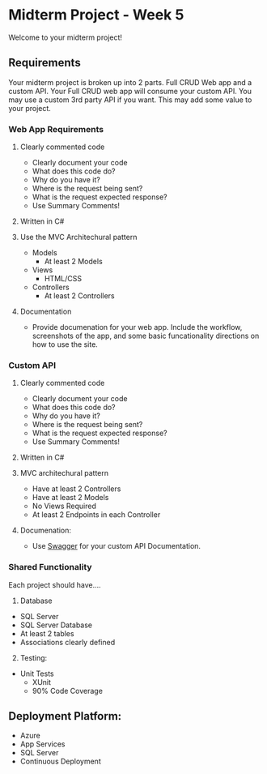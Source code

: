 # Midterm Project - Week 5

Welcome to your midterm project! 

## Requirements

Your midterm project is broken up into 2 parts. 
Full CRUD Web app and a custom API. Your Full CRUD web app
will consume your custom API. You may use a custom 3rd party
API if you want. This may add some value to your project. 

### Web App Requirements
1. Clearly commented code
	- Clearly document your code
	- What does this code do?
	- Why do you have it?
	- Where is the request being sent?
	- What is the request expected response?
    - Use Summary Comments!

1. Written in C#
3. Use the MVC Architechural pattern
	- Models
      - At least 2 Models
	- Views 
      - HTML/CSS
	- Controllers
      - At least 2 Controllers
4. Documentation
     - Provide documenation for your web app. Include
     the workflow, screenshots of the app, and some basic
    funcationality directions on how to use the site. 

### Custom API
1. Clearly commented code
	- Clearly document your code
	- What does this code do?
	- Why do you have it?
	- Where is the request being sent?
	- What is the request expected response?
    - Use Summary Comments!

2. Written in C#
3. MVC architechural pattern
   - Have at least 2 Controllers
   - Have at least 2 Models
   - No Views Required
   - At least 2 Endpoints in each Controller
4. Documenation:
   - Use [Swagger](https://docs.microsoft.com/en-us/aspnet/core/tutorials/web-api-help-pages-using-swagger?view=aspnetcore-2.1) for your custom API Documentation.


### Shared Functionality
Each project should have....
1. Database
  - SQL Server
  - SQL Server Database
  - At least 2 tables
  - Associations clearly defined

2. Testing:
  - Unit Tests
	- XUnit
	- 90% Code Coverage

## Deployment Platform:
- Azure
- App Services
- SQL Server
- Continuous Deployment
